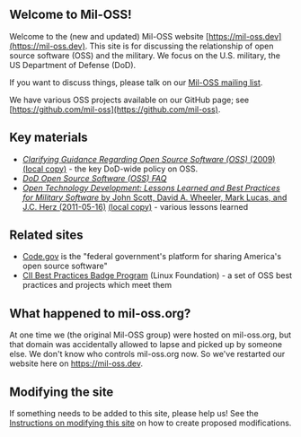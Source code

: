 ## Welcome to Mil-OSS!

Welcome to the (new and updated) Mil-OSS website [https://mil-oss.dev](https://mil-oss.dev).  This site is for discussing the relationship of open source software (OSS) and the military. We focus on the U.S. military, the US Department of Defense (DoD).

If you want to discuss things, please talk on our [Mil-OSS mailing list](https://groups.google.com/forum/?hl=en#!forum/mil-oss).

We have various OSS projects available on our GitHub page; see [https://github.com/mil-oss](https://github.com/mil-oss).

## Key materials

* [*Clarifying Guidance Regarding Open Source Software (OSS)* (2009)](https://dodcio.defense.gov/Portals/0/Documents/FOSS/2009OSS.pdf) [(local copy)](resources/2009OSS.pdf) - the key DoD-wide policy on OSS.
* [*DoD Open Source Software (OSS) FAQ*](https://dodcio.defense.gov/open-source-software-faq/)
* [*Open Technology Development: Lessons Learned and Best Practices for Military Software* by John Scott, David A. Wheeler, Mark Lucas, and J.C. Herz (2011-05-16)](https://dodcio.defense.gov/Portals/0/Documents/FOSS/OTD-lessons-learned-military-signed.pdf) [(local copy)](resources/OTD-lessons-learned-military-signed.pdf) - various lessons learned

## Related sites

* [Code.gov](https://code.gov) is the "federal government's platform for sharing America's open source software"
* [CII Best Practices Badge Program](https://bestpractices.coreinfrastructure.org/en) (Linux Foundation) - a set of OSS best practices and projects which meet them

## What happened to mil-oss.org?

At one time we (the original Mil-OSS group) were hosted on mil-oss.org, but that domain was accidentally allowed to lapse and picked up by someone else.  We don't know who controls mil-oss.org now.  So we've restarted our website here on https://mil-oss.dev.

## Modifying the site

If something needs to be added to this site, please help us!
See the [Instructions on modifying this site](./modifying.md)
on how to create proposed modifications.
